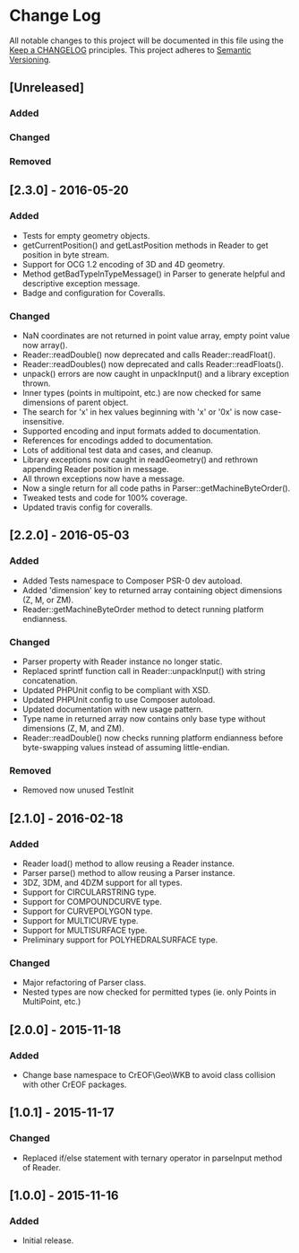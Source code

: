 # Change Log
All notable changes to this project will be documented in this file using the [Keep a CHANGELOG](http://keepachangelog.com/) principles.
This project adheres to [Semantic Versioning](http://semver.org/).

## [Unreleased]
### Added

### Changed

### Removed

## [2.3.0] - 2016-05-20
### Added
- Tests for empty geometry objects.
- getCurrentPosition() and getLastPosition methods in Reader to get position in byte stream.
- Support for OCG 1.2 encoding of 3D and 4D geometry.
- Method getBadTypeInTypeMessage() in Parser to generate helpful and descriptive exception message.
- Badge and configuration for Coveralls.

### Changed
- NaN coordinates are not returned in point value array, empty point value now array().
- Reader::readDouble() now deprecated and calls Reader::readFloat().
- Reader::readDoubles() now deprecated and calls Reader::readFloats().
- unpack() errors are now caught in unpackInput() and a library exception thrown.
- Inner types (points in multipoint, etc.) are now checked for same dimensions of parent object.
- The search for 'x' in hex values beginning with 'x' or '0x' is now case-insensitive.
- Supported encoding and input formats added to documentation.
- References for encodings added to documentation.
- Lots of additional test data and cases, and cleanup.
- Library exceptions now caught in readGeometry() and rethrown appending Reader position in message.
- All thrown exceptions now have a message.
- Now a single return for all code paths in Parser::getMachineByteOrder().
- Tweaked tests and code for 100% coverage.
- Updated travis config for coveralls.

## [2.2.0] - 2016-05-03
### Added
- Added Tests namespace to Composer PSR-0 dev autoload.
- Added 'dimension' key to returned array containing object dimensions (Z, M, or ZM).
- Reader::getMachineByteOrder method to detect running platform endianness.

### Changed
- Parser property with Reader instance no longer static.
- Replaced sprintf function call in Reader::unpackInput() with string concatenation.
- Updated PHPUnit config to be compliant with XSD.
- Updated PHPUnit config to use Composer autoload.
- Updated documentation with new usage pattern.
- Type name in returned array now contains only base type without dimensions (Z, M, and ZM).
- Reader::readDouble() now checks running platform endianness before byte-swapping values instead of assuming little-endian.

### Removed
- Removed now unused TestInit

## [2.1.0] - 2016-02-18
### Added
- Reader load() method to allow reusing a Reader instance.
- Parser parse() method to allow reusing a Parser instance.
- 3DZ, 3DM, and 4DZM support for all types.
- Support for CIRCULARSTRING type.
- Support for COMPOUNDCURVE type.
- Support for CURVEPOLYGON type.
- Support for MULTICURVE type.
- Support for MULTISURFACE type.
- Preliminary support for POLYHEDRALSURFACE type.

### Changed
- Major refactoring of Parser class.
- Nested types are now checked for permitted types (ie. only Points in MultiPoint, etc.)

## [2.0.0] - 2015-11-18
### Added
- Change base namespace to CrEOF\Geo\WKB to avoid class collision with other CrEOF packages.

## [1.0.1] - 2015-11-17
### Changed
- Replaced if/else statement with ternary operator in parseInput method of Reader.

## [1.0.0] - 2015-11-16
### Added
- Initial release.
